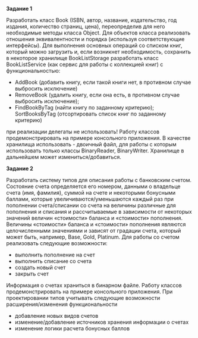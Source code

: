 <p><b>Задание 1</b></p>
<p>
Разработать класс Book (ISBN, автор, название, издательство, год издания, количество страниц, цена), 
переопределив для него необходимые методы класса Object. 
Для объектов класса реализовать отношения эквивалентности и порядка 
(используя соответствующие интерфейсы). Для выполнения основных операций со списком книг, 
который можно загрузить и, если возникнет необходимость, сохранить в некоторое хранилище 
BookListStorage разработать класс BookListService (как сервис для работы с коллекцией книг) 
с функциональностью:
<ul>
	<li>AddBook (добавить книгу, если такой книги нет, в противном случае выбросить исключение)</li>
	<li>RemoveBook (удалить книгу, если она есть, в противном случае выбросить исключение);</li>
	<li>FindBookByTag (найти книгу по заданному критерию); SortBooksByTag (отсортировать список книг по заданному критерию)</li>
</ul>
при реализации делегаты не использовать!
Работу классов продемонстрировать на примере консольного приложения. 
В качестве хранилища использовать
- двоичный файл, для работы с которым использовать только классы BinaryReader, BinaryWriter. 
Хранилище в дальнейшем может измениться/добавиться.
</p>

<p><b>Задание 2</b></p>
<p>
Разработать систему типов для описания работы с банковским счетом. Состояние счета определяется его номером, данными о владельце счета (имя, фамилия), суммой на счете и некоторыми бонусными баллами, которые увеличиваются/уменьшаются каждый раз при пополнении счета/списании со счета на величины различные для пополнения и списания и рассчитываемые в зависимости от некоторых значений величин «стоимости» баланса и «стоимости» пополнения. Величины «стоимости» баланса и «стоимости» пополнения являются целочисленными значениями и зависят от градации счета, который может быть, например,  Base, Gold, Platinum.
Для работы со счетом реализовать следующие возможности: 
<ul>
	<li>выполнить пополнение на счет</li>
	<li>выполнить списание со счета</li>
	<li>создать новый счет</li>
	<li>закрыть счет</li>
</ul>
Информация о счетах храниться в бинарном файле.
Работу классов продемонстрировать на примере консольного приложения. 
При проектировании типов учитывать следующие возможности расширения/изменения функциональности
<ul>
	<li>добавление новых видов счетов</li>
	<li>изменение/добавление источников хранения информации о счетах</li>
	<li>изменение логики расчета бонусных баллов</li>
</ul>
</p>
